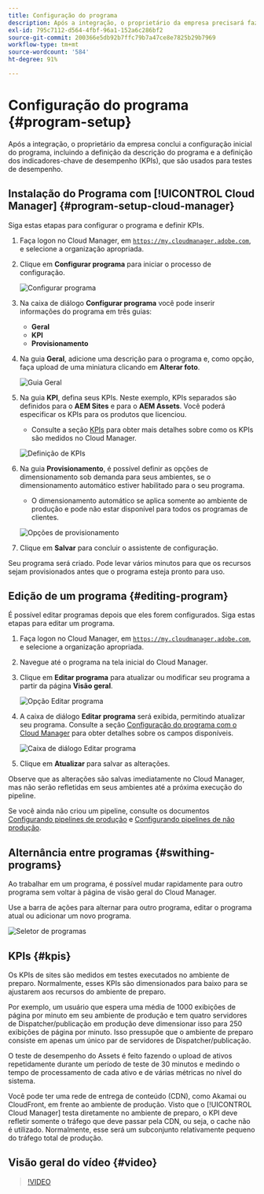 ```yaml
---
title: Configuração do programa
description: Após a integração, o proprietário da empresa precisará fazer uma configuração inicial do programa.
exl-id: 795c7112-d564-4fbf-96a1-152a6c286bf2
source-git-commit: 200366e5db92b7ffc79b7a47ce8e7825b29b7969
workflow-type: tm+mt
source-wordcount: '584'
ht-degree: 91%

---
```



# Configuração do programa {#program-setup}

Após a integração, o proprietário da empresa conclui a configuração inicial do programa, incluindo a definição da descrição do programa e a definição dos indicadores-chave de desempenho (KPIs), que são usados para testes de desempenho.

## Instalação do Programa com [!UICONTROL Cloud Manager] {#program-setup-cloud-manager}

Siga estas etapas para configurar o programa e definir KPIs.

1. Faça logon no Cloud Manager, em [`https://my.cloudmanager.adobe.com`](https://my.cloudmanager.adobe.com), e selecione a organização apropriada.

1. Clique em **Configurar programa** para iniciar o processo de configuração.

   ![Configurar programa](/help/assets/set-up-program/setup1.png)

1. Na caixa de diálogo **Configurar programa** você pode inserir informações do programa em três guias:

   * **Geral**
   * **KPI**
   * **Provisionamento**

1. Na guia **Geral**, adicione uma descrição para o programa e, como opção, faça upload de uma miniatura clicando em **Alterar foto**.

   ![Guia Geral](/help/assets/Setup_Program-General.png)

1. Na guia **KPI**, defina seus KPIs. Neste exemplo, KPIs separados são definidos para o **AEM Sites** e para o **AEM Assets**. Você poderá especificar os KPIs para os produtos que licenciou.

   * Consulte a seção [KPIs](#kpis) para obter mais detalhes sobre como os KPIs são medidos no Cloud Manager.

   ![Definição de KPIs](/help/assets/Setup_Program-KPIs.png)

1. Na guia **Provisionamento**, é possível definir as opções de dimensionamento sob demanda para seus ambientes, se o dimensionamento automático estiver habilitado para o seu programa.

   * O dimensionamento automático se aplica somente ao ambiente de produção e pode não estar disponível para todos os programas de clientes.

   ![Opções de provisionamento](/help/assets/Setup_Program-Provisioning.png)

1. Clique em **Salvar** para concluir o assistente de configuração.

Seu programa será criado. Pode levar vários minutos para que os recursos sejam provisionados antes que o programa esteja pronto para uso.

## Edição de um programa {#editing-program}

É possível editar programas depois que eles forem configurados. Siga estas etapas para editar um programa.

1. Faça logon no Cloud Manager, em [`https://my.cloudmanager.adobe.com`](https://my.cloudmanager.adobe.com), e selecione a organização apropriada.

1. Navegue até o programa na tela inicial do Cloud Manager.

1. Clique em **Editar programa** para atualizar ou modificar seu programa a partir da página **Visão geral**.

   ![Opção Editar programa](/help/assets/set-up-program/edit-program1.png)

1. A caixa de diálogo **Editar programa** será exibida, permitindo atualizar seu programa. Consulte a seção [Configuração do programa com o Cloud Manager](#program-setup-cloud-manager) para obter detalhes sobre os campos disponíveis.

   ![Caixa de diálogo Editar programa](/help/assets/set-up-program/edit-program-general.png)

1. Clique em **Atualizar** para salvar as alterações.

Observe que as alterações são salvas imediatamente no Cloud Manager, mas não serão refletidas em seus ambientes até a próxima execução do pipeline.

Se você ainda não criou um pipeline, consulte os documentos [Configurando pipelines de produção](/help/using/production-pipelines.md) e [Configurando pipelines de não produção](/help/using/non-production-pipelines.md).

## Alternância entre programas {#swithing-programs}

Ao trabalhar em um programa, é possível mudar rapidamente para outro programa sem voltar à página de visão geral do Cloud Manager.

Use a barra de ações para alternar para outro programa, editar o programa atual ou adicionar um novo programa.

![Seletor de programas](/help/assets/set-up-program/setup2.png)

## KPIs {#kpis}

Os KPIs de sites são medidos em testes executados no ambiente de preparo. Normalmente, esses KPIs são dimensionados para baixo para se ajustarem aos recursos do ambiente de preparo.

Por exemplo, um usuário que espera uma média de 1000 exibições de página por minuto em seu ambiente de produção e tem quatro servidores de Dispatcher/publicação em produção deve dimensionar isso para 250 exibições de página por minuto. Isso pressupõe que o ambiente de preparo consiste em apenas um único par de servidores de Dispatcher/publicação.

O teste de desempenho do Assets é feito fazendo o upload de ativos repetidamente durante um período de teste de 30 minutos e medindo o tempo de processamento de cada ativo e de várias métricas no nível do sistema.

Você pode ter uma rede de entrega de conteúdo (CDN), como Akamai ou CloudFront, em frente ao ambiente de produção. Visto que o [!UICONTROL Cloud Manager] testa diretamente no ambiente de preparo, o KPI deve refletir somente o tráfego que deve passar pela CDN, ou seja, o cache não é utilizado. Normalmente, esse será um subconjunto relativamente pequeno do tráfego total de produção.

## Visão geral do vídeo {#video}

>[!VIDEO](https://video.tv.adobe.com/v/26313/)
